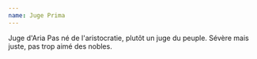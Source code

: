```yaml
---
name: Juge Prima
---
```


Juge d'Aria
Pas né de l'aristocratie, plutôt un juge du peuple. Sévère mais juste, pas trop aimé des nobles.
